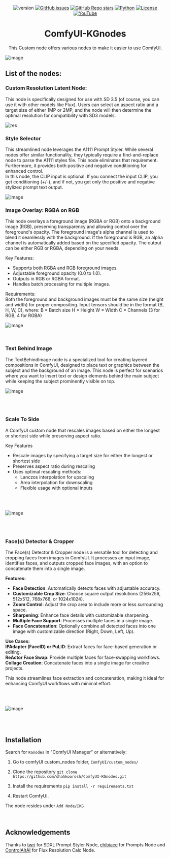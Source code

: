 <div align="center">
  
![version](https://img.shields.io/badge/Version-1.3.8-blue)
[![GitHub issues](https://img.shields.io/github/issues/shahkoorosh/ComfyUI-KGnodes?color=red)](https://github.com/shahkoorosh/ComfyUI-KGnodes/issues)
[![GitHub Repo stars](https://img.shields.io/github/stars/shahkoorosh/ComfyUI-KGnodes?style=social)](https://github.com/shahkoorosh/ComfyUI-KGnodes/stargazers)
[![Python](https://img.shields.io/badge/Python-+3.10-purple.svg)](https://www.python.org/)
[![License](https://img.shields.io/github/license/shahkoorosh/ComfyUI-KGnodes)](https://github.com/shahkoorosh/ComfyUI-KGnodes/blob/main/LICENSE)
[![YouTube](https://img.shields.io/badge/YouTube-Subscribe-red?logo=youtube&logoColor=white)](https://www.youtube.com/@UD.SMedia)

# ComfyUI-KGnodes

This Custom node offers various nodes to make it easier to use ComfyUI.
</div>

![image](https://github.com/user-attachments/assets/7887ddcf-43cd-4f83-9fd9-2ed04a6c9d2b)


## List of the nodes:

### Custom Resolution Latent Node: <br>
This node is specifically designed for use with SD 3.5 (of course, you can use it with other models like Flux). Users can select an aspect ratio and a target size of either 1MP or 2MP, and the node will then determine the optimal resolution for compatibility with SD3 models.

![res](https://github.com/user-attachments/assets/df2e5f8c-94c7-41b9-b5d6-58c467dad866)




### Style Selector <br>
This streamlined node leverages the A1111 Prompt Styler. While several nodes offer similar functionality, they typically require a find-and-replace node to parse the A1111 styles file. This node eliminates that requirement. Furthermore, it provides both positive and negative conditioning for enhanced control.<br>
In this node, the CLIP input is optional. If you connect the input CLIP, you get conditioning (+/-), and if not, you get only the positive and negative stylized prompt text output.

![image](https://github.com/user-attachments/assets/5ff9a438-9f76-4311-ac96-d9ca087dd05b)





### Image Overlay: RGBA on RGB <br>
This node overlays a foreground image (RGBA or RGB) onto a background image (RGB), preserving transparency and allowing control over the foreground's opacity. The foreground image's alpha channel is used to blend it seamlessly with the background. If the foreground is RGB, an alpha channel is automatically added based on the specified opacity. The output can be either RGB or RGBA, depending on your needs.

Key Features:<br>
- Supports both RGBA and RGB foreground images.
- Adjustable foreground opacity (0.0 to 1.0).
- Outputs in RGB or RGBA format.
- Handles batch processing for multiple images.

Requirements:<br>
Both the foreground and background images must be the same size (height and width) for proper compositing.
Input tensors should be in the format (B, H, W, C), where:
B = Batch size
H = Height
W = Width
C = Channels (3 for RGB, 4 for RGBA)

![image](https://github.com/user-attachments/assets/33e1acf7-e3df-442b-9155-b998865dc987)

<br>

### Text Behind Image <br>
The TextBehindImage node is a specialized tool for creating layered compositions in ComfyUI, designed to place text or graphics between the subject and the background of an image. This node is perfect for scenarios where you want to insert text or design elements behind the main subject while keeping the subject prominently visible on top.
<br>


![image](https://github.com/user-attachments/assets/9870bae3-8bc3-4314-9c91-57638ea0f7b1)

<br>
<br>

### Scale To Side <br>
A ComfyUI custom node that rescales images based on either the longest or shortest side while preserving aspect ratio.

Key Features <br>
- Rescale images by specifying a target size for either the longest or shortest side
- Preserves aspect ratio during rescaling
- Uses optimal rescaling methods:
  - Lanczos interpolation for upscaling
  - Area interpolation for downscaling
  - Flexible usage with optional inputs
<br>
<br>

![image](https://github.com/user-attachments/assets/3a608676-2131-4935-8ccb-e73ab9abb361)

<br>
<br>


### Face(s) Detector & Cropper
The Face(s) Detector & Cropper node is a versatile tool for detecting and cropping faces from images in ComfyUI. It processes an input image, identifies faces, and outputs cropped face images, with an option to concatenate them into a single image.


**Features:** <br>  
- **Face Detection**: Automatically detects faces with adjustable accuracy.  
- **Customizable Crop Size**: Choose square output resolutions (256x256, 512x512, 768x768, or 1024x1024).  
- **Zoom Control**: Adjust the crop area to include more or less surrounding space.  
- **Sharpening**: Enhance face details with customizable sharpening.  
- **Multiple Face Support**: Processes multiple faces in a single image.  
- **Face Concatenation**: Optionally combine all detected faces into one image with customizable direction (Right, Down, Left, Up).

 
**Use Cases:** <br>
**IPAdapter (FaceID) or PuLID**: Extract faces for face-based generation or editing.  
**ReActor Face Swap**: Provide multiple faces for face-swapping workflows.  
**Collage Creation**: Concatenate faces into a single image for creative projects.

This node streamlines face extraction and concatenation, making it ideal for enhancing ComfyUI workflows with minimal effort.

<br>
<br>

![image](https://github.com/user-attachments/assets/e64db05a-9ca8-4728-ad16-6fe189d4e1f8)


<br>
<br>

## Installation

Search for `KGnodes` in "ComfyUI Manager" or alternatively:

1. Go to comfyUI custom_nodes folder, `ComfyUI/custom_nodes/`
   
2. Clone the repository `git clone https://github.com/shahkoorosh/ComfyUI-KGnodes.git`

3. Install the requirements `pip install -r requirements.txt`

4. Restart ComfyUI.

The node resides under `Add Node/🎨KG`
<br>
<br>
<br>

## Acknowledgements
Thanks to [twri](https://github.com/twri/sdxl_prompt_styler) for SDXL Prompt Styler Node, [chibiace](https://github.com/chibiace/ComfyUI-Chibi-Nodes) for Prompts Node and [ControlAltAI](https://github.com/gseth/ControlAltAI-Nodes) for Flux Resolution Calc Node.


